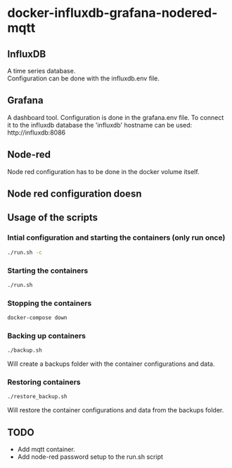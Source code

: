 # docker-influxdb-grafana-nodered-mqtt

## InfluxDB 
A time series database.  
Configuration can be done with the influxdb.env file.

## Grafana
A dashboard tool.
Configuration is done in the grafana.env file.
To connect it to the influxdb database the 'influxdb' hostname can be used: http://influxdb:8086

## Node-red
Node red configuration has to be done in the docker volume itself.

## Node red configuration doesn

## Usage of the scripts
### Intial configuration and starting the containers (only run once)
```bash
./run.sh -c
```

### Starting the containers 
```bash
./run.sh
```

### Stopping the containers
```bash
docker-compose down
```

### Backing up containers
```bash
./backup.sh
```
Will create a backups folder with the container configurations and data.

### Restoring containers
```bash
./restore_backup.sh
```
Will restore the container configurations and data from the backups folder.

## TODO
- Add mqtt container.
- Add node-red password setup to the run.sh script
